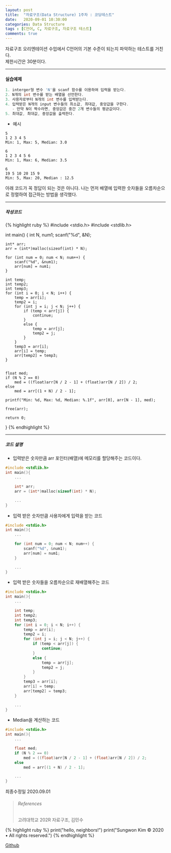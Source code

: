 ```yaml
---
layout: post
title:  "자료구조(Data Structure) 1주차 : 코딩테스트"
date:   2020-09-01 10:30:00
categories: Data Structure
tags : [C언어, C, 자료구조, 자료구조 테스트]
comments: true
---
```

자료구조 오리엔테이션 수업에서 C언어의 기본 수준이 되는지 파악하는 테스트를 거친다.  
제한시간은 30분이다.

---

#### 실습예제

```C
1. interger형 변수 'N'을 scanf 함수를 이용하여 입력을 받는다.
2. N개의 int 변수를 받는 배열을 선언한다.
3. 사용자로부터 N개의 int 변수를 입력받는다.
4. 입력받은 N개의 input 변수들의 최소값, 최대값, 중앙값을 구한다.
   - 만약 N이 짝수라면, 중앙값은 중간 2개 변수들의 평균값이다.
5. 최대값, 최대값, 중앙값을 출력한다.
```

* 예시  

```
5
1 2 3 4 5
Min: 1, Max: 5, Median: 3.0
```

```
6
1 2 3 4 5 6
Min: 1, Max: 6, Median: 3.5
```

```
6
19 5 10 20 15 9
Min: 5, Max: 20, Median : 12.5
```

아래 코드가 꼭 정답이 되는 것은 아니다. 나는 먼저 배열에 입력한 숫자들을 오름차순으로 정렬하여 접근하는 방법을 생각했다.

---

##### 작성코드 

{% highlight ruby %}
#include <stdio.h>
#include <stdlib.h>

int main() {
	int N, num1;
	scanf("%d", &N);
	
	int* arr;
	arr = (int*)malloc(sizeof(int) * N);
	
	for (int num = 0; num < N; num++) {
		scanf("%d", &num1);
		arr[num] = num1;
	}

	int temp;
	int temp2;
	int temp3;
	for (int i = 0; i < N; i++) {
		temp = arr[i];
		temp2 = i;
		for (int j = i; j < N; j++) {
			if (temp < arr[j]) {
				continue;
			}
			else {
				temp = arr[j];
				temp2 = j;
			}
		}
		temp3 = arr[i];
		arr[i] = temp;
		arr[temp2] = temp3;
	}


	float med;
	if (N % 2 == 0)
		med = ((float)arr[N / 2 - 1] + (float)arr[N / 2]) / 2;
	else
		med = arr[(1 + N) / 2 - 1];

	printf("Min: %d, Max: %d, Median: %.1f", arr[0], arr[N - 1], med);
	
	free(arr);

	return 0;
}
{% endhighlight %}

---

##### 코드 설명

* 입력받은 숫자만큼 arr 포인터(배열)에 메모리를 할당해주는 코드이다.  
```C
#include <stdlib.h>
int main(){
	...

	int* arr;
	arr = (int*)malloc(sizeof(int) * N);

	...
}
```

* 입력 받은 숫자만큼 사용자에게 입력을 받는 코드

```C
#include <stdio.h>
int main(){
	...

	for (int num = 0; num < N; num++) {
		scanf("%d", &num1);
		arr[num] = num1;
	}

	...
}
```

* 입력 받은 숫자들을 오름차순으로 재배열해주는 코드

```C
#include <stdio.h>
int main(){
	...

	int temp;
	int temp2;
	int temp3;
	for (int i = 0; i < N; i++) {
		temp = arr[i];
		temp2 = i;
		for (int j = i; j < N; j++) {
			if (temp < arr[j]) {
				continue;
			}
			else {
				temp = arr[j];
				temp2 = j;
			}
		}
		temp3 = arr[i];
		arr[i] = temp;
		arr[temp2] = temp3;
	}

	...
}
```

* Median을 계산하는 코드

```C
#include <stdio.h>
int main(){
	...

	float med;
	if (N % 2 == 0)
		med = ((float)arr[N / 2 - 1] + (float)arr[N / 2]) / 2;
	else
		med = arr[(1 + N) / 2 - 1];

	...
}
```

최종수정일 2020.09.01



> ###### References
> 고려대학교 202R 자료구조, 김민수

{% highlight ruby %}
print("hello, neighbors!")
print("Sungwon Kim © 2020 • All rights reserved.")
{% endhighlight %}

[Github][githuburl]

[githuburl]: https://github.com/kpiswon

